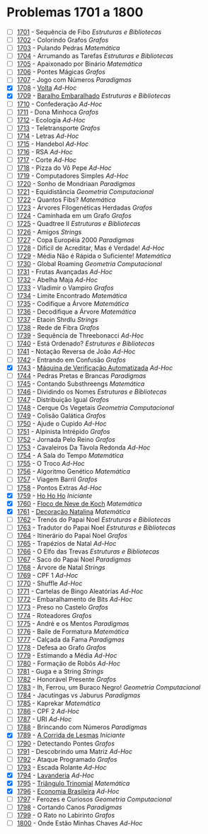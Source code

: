 # Problemas 1701 a 1800

  - [ ]  [1701](https://www.urionlinejudge.com.br/judge/pt/problems/view/1701) - Sequência de Fibo *Estruturas e Bibliotecas*
  - [ ]  [1702](https://www.urionlinejudge.com.br/judge/pt/problems/view/1702) - Colorindo Grafos *Grafos*
  - [ ]  [1703](https://www.urionlinejudge.com.br/judge/pt/problems/view/1703) - Pulando Pedras *Matemática*
  - [ ]  [1704](https://www.urionlinejudge.com.br/judge/pt/problems/view/1704) - Arrumando as Tarefas *Estruturas e Bibliotecas*
  - [ ]  [1705](https://www.urionlinejudge.com.br/judge/pt/problems/view/1705) - Apaixonado por Binário *Matemática*
  - [ ]  [1706](https://www.urionlinejudge.com.br/judge/pt/problems/view/1706) - Pontes Mágicas *Grafos*
  - [ ]  [1707](https://www.urionlinejudge.com.br/judge/pt/problems/view/1707) - Jogo com Números *Paradigmas*
  - [x]  [1708](https://www.urionlinejudge.com.br/judge/pt/problems/view/1708) - [Volta](https://github.com/potigol/URI-Potigol/blob/master/src/1701-1800/1708.poti) *Ad-Hoc*
  - [x]  [1709](https://www.urionlinejudge.com.br/judge/pt/problems/view/1709) - [Baralho Embaralhado](https://github.com/potigol/URI-Potigol/blob/master/src/1701-1800/1709.poti) *Estruturas e Bibliotecas*
  - [ ]  [1710](https://www.urionlinejudge.com.br/judge/pt/problems/view/1710) - Confederação *Ad-Hoc*
  - [ ]  [1711](https://www.urionlinejudge.com.br/judge/pt/problems/view/1711) - Dona Minhoca *Grafos*
  - [ ]  [1712](https://www.urionlinejudge.com.br/judge/pt/problems/view/1712) - Ecologia *Ad-Hoc*
  - [ ]  [1713](https://www.urionlinejudge.com.br/judge/pt/problems/view/1713) - Teletransporte *Grafos*
  - [ ]  [1714](https://www.urionlinejudge.com.br/judge/pt/problems/view/1714) - Letras *Ad-Hoc*
  - [ ]  [1715](https://www.urionlinejudge.com.br/judge/pt/problems/view/1715) - Handebol *Ad-Hoc*
  - [ ]  [1716](https://www.urionlinejudge.com.br/judge/pt/problems/view/1716) - RSA *Ad-Hoc*
  - [ ]  [1717](https://www.urionlinejudge.com.br/judge/pt/problems/view/1717) - Corte *Ad-Hoc*
  - [ ]  [1718](https://www.urionlinejudge.com.br/judge/pt/problems/view/1718) - Pizza do Vô Pepe *Ad-Hoc*
  - [ ]  [1719](https://www.urionlinejudge.com.br/judge/pt/problems/view/1719) - Computadores Simples *Ad-Hoc*
  - [ ]  [1720](https://www.urionlinejudge.com.br/judge/pt/problems/view/1720) - Sonho de Mondriaan *Paradigmas*
  - [ ]  [1721](https://www.urionlinejudge.com.br/judge/pt/problems/view/1721) - Equidistância *Geometria Computacional*
  - [ ]  [1722](https://www.urionlinejudge.com.br/judge/pt/problems/view/1722) - Quantos Fibs? *Matemática*
  - [ ]  [1723](https://www.urionlinejudge.com.br/judge/pt/problems/view/1723) - Árvores Filogenéticas Herdadas *Grafos*
  - [ ]  [1724](https://www.urionlinejudge.com.br/judge/pt/problems/view/1724) - Caminhada em um Grafo *Grafos*
  - [ ]  [1725](https://www.urionlinejudge.com.br/judge/pt/problems/view/1725) - Quadtree II *Estruturas e Bibliotecas*
  - [ ]  [1726](https://www.urionlinejudge.com.br/judge/pt/problems/view/1726) - Amigos *Strings*
  - [ ]  [1727](https://www.urionlinejudge.com.br/judge/pt/problems/view/1727) - Copa Européia 2000 *Paradigmas*
  - [ ]  [1728](https://www.urionlinejudge.com.br/judge/pt/problems/view/1728) - Difícil de Acreditar, Mas é Verdade! *Ad-Hoc*
  - [ ]  [1729](https://www.urionlinejudge.com.br/judge/pt/problems/view/1729) - Média Não é Rápida o Suficiente! *Matemática*
  - [ ]  [1730](https://www.urionlinejudge.com.br/judge/pt/problems/view/1730) - Global Roaming *Geometria Computacional*
  - [ ]  [1731](https://www.urionlinejudge.com.br/judge/pt/problems/view/1731) - Frutas Avançadas *Ad-Hoc*
  - [ ]  [1732](https://www.urionlinejudge.com.br/judge/pt/problems/view/1732) - Abelha Maja *Ad-Hoc*
  - [ ]  [1733](https://www.urionlinejudge.com.br/judge/pt/problems/view/1733) - Vladimir o Vampiro *Grafos*
  - [ ]  [1734](https://www.urionlinejudge.com.br/judge/pt/problems/view/1734) - Limite Encontrado *Matemática*
  - [ ]  [1735](https://www.urionlinejudge.com.br/judge/pt/problems/view/1735) - Codifique a Árvore *Matemática*
  - [ ]  [1736](https://www.urionlinejudge.com.br/judge/pt/problems/view/1736) - Decodifique a Árvore *Matemática*
  - [ ]  [1737](https://www.urionlinejudge.com.br/judge/pt/problems/view/1737) - Etaoin Shrdlu *Strings*
  - [ ]  [1738](https://www.urionlinejudge.com.br/judge/pt/problems/view/1738) - Rede de Fibra *Grafos*
  - [ ]  [1739](https://www.urionlinejudge.com.br/judge/pt/problems/view/1739) - Sequência de Threebonacci *Ad-Hoc*
  - [ ]  [1740](https://www.urionlinejudge.com.br/judge/pt/problems/view/1740) - Está Ordenado? *Estruturas e Bibliotecas*
  - [ ]  [1741](https://www.urionlinejudge.com.br/judge/pt/problems/view/1741) - Notação Reversa de João *Ad-Hoc*
  - [ ]  [1742](https://www.urionlinejudge.com.br/judge/pt/problems/view/1742) - Entrando em Confusão *Grafos*
  - [x]  [1743](https://www.urionlinejudge.com.br/judge/pt/problems/view/1743) - [Máquina de Verificação Automatizada](https://github.com/potigol/URI-Potigol/blob/master/src/1701-1800/1743.poti) *Ad-Hoc*
  - [ ]  [1744](https://www.urionlinejudge.com.br/judge/pt/problems/view/1744) - Pedras Pretas e Brancas *Paradigmas*
  - [ ]  [1745](https://www.urionlinejudge.com.br/judge/pt/problems/view/1745) - Contando Substhreengs *Matemática*
  - [ ]  [1746](https://www.urionlinejudge.com.br/judge/pt/problems/view/1746) - Dividindo os Nomes *Estruturas e Bibliotecas*
  - [ ]  [1747](https://www.urionlinejudge.com.br/judge/pt/problems/view/1747) - Distribuição Igual *Grafos*
  - [ ]  [1748](https://www.urionlinejudge.com.br/judge/pt/problems/view/1748) - Cerque Os Vegetais *Geometria Computacional*
  - [ ]  [1749](https://www.urionlinejudge.com.br/judge/pt/problems/view/1749) - Colisão Galática *Grafos*
  - [ ]  [1750](https://www.urionlinejudge.com.br/judge/pt/problems/view/1750) - Ajude o Cupido *Ad-Hoc*
  - [ ]  [1751](https://www.urionlinejudge.com.br/judge/pt/problems/view/1751) - Alpinista Intrépido *Grafos*
  - [ ]  [1752](https://www.urionlinejudge.com.br/judge/pt/problems/view/1752) - Jornada Pelo Reino *Grafos*
  - [ ]  [1753](https://www.urionlinejudge.com.br/judge/pt/problems/view/1753) - Cavaleiros Da Tàvola Redonda *Ad-Hoc*
  - [ ]  [1754](https://www.urionlinejudge.com.br/judge/pt/problems/view/1754) - A Sala do Tempo *Matemática*
  - [ ]  [1755](https://www.urionlinejudge.com.br/judge/pt/problems/view/1755) - O Troco *Ad-Hoc*
  - [ ]  [1756](https://www.urionlinejudge.com.br/judge/pt/problems/view/1756) - Algoritmo Genético *Matemática*
  - [ ]  [1757](https://www.urionlinejudge.com.br/judge/pt/problems/view/1757) - Viagem Barril *Grafos*
  - [ ]  [1758](https://www.urionlinejudge.com.br/judge/pt/problems/view/1758) - Pontos Extras *Ad-Hoc*
  - [x]  [1759](https://www.urionlinejudge.com.br/judge/pt/problems/view/1759) - [Ho Ho Ho](https://github.com/potigol/URI-Potigol/blob/master/src/1701-1800/1759.poti) *Iniciante*
  - [x]  [1760](https://www.urionlinejudge.com.br/judge/pt/problems/view/1760) - [Floco de Neve de Koch](https://github.com/potigol/URI-Potigol/blob/master/src/1701-1800/1760.poti) *Matemática*
  - [x]  [1761](https://www.urionlinejudge.com.br/judge/pt/problems/view/1761) - [Decoração Natalina](https://github.com/potigol/URI-Potigol/blob/master/src/1701-1800/1761.poti) *Matemática*
  - [ ]  [1762](https://www.urionlinejudge.com.br/judge/pt/problems/view/1762) - Trenós do Papai Noel *Estruturas e Bibliotecas*
  - [ ]  [1763](https://www.urionlinejudge.com.br/judge/pt/problems/view/1763) - Tradutor do Papai Noel *Estruturas e Bibliotecas*
  - [ ]  [1764](https://www.urionlinejudge.com.br/judge/pt/problems/view/1764) - Itinerário do Papai Noel *Grafos*
  - [ ]  [1765](https://www.urionlinejudge.com.br/judge/pt/problems/view/1765) - Trapézios de Natal *Ad-Hoc*
  - [ ]  [1766](https://www.urionlinejudge.com.br/judge/pt/problems/view/1766) - O Elfo das Trevas *Estruturas e Bibliotecas*
  - [ ]  [1767](https://www.urionlinejudge.com.br/judge/pt/problems/view/1767) - Saco do Papai Noel *Paradigmas*
  - [ ]  [1768](https://www.urionlinejudge.com.br/judge/pt/problems/view/1768) - Árvore de Natal *Strings*
  - [ ]  [1769](https://www.urionlinejudge.com.br/judge/pt/problems/view/1769) - CPF 1 *Ad-Hoc*
  - [ ]  [1770](https://www.urionlinejudge.com.br/judge/pt/problems/view/1770) - Shuffle *Ad-Hoc*
  - [ ]  [1771](https://www.urionlinejudge.com.br/judge/pt/problems/view/1771) - Cartelas de Bingo Aleatórias *Ad-Hoc*
  - [ ]  [1772](https://www.urionlinejudge.com.br/judge/pt/problems/view/1772) - Embaralhamento de Bits *Ad-Hoc*
  - [ ]  [1773](https://www.urionlinejudge.com.br/judge/pt/problems/view/1773) - Preso no Castelo *Grafos*
  - [ ]  [1774](https://www.urionlinejudge.com.br/judge/pt/problems/view/1774) - Roteadores *Grafos*
  - [ ]  [1775](https://www.urionlinejudge.com.br/judge/pt/problems/view/1775) - André e os Mentos *Paradigmas*
  - [ ]  [1776](https://www.urionlinejudge.com.br/judge/pt/problems/view/1776) - Baile de Formatura *Matemática*
  - [ ]  [1777](https://www.urionlinejudge.com.br/judge/pt/problems/view/1777) - Calçada da Fama *Paradigmas*
  - [ ]  [1778](https://www.urionlinejudge.com.br/judge/pt/problems/view/1778) - Defesa ao Grafo *Grafos*
  - [ ]  [1779](https://www.urionlinejudge.com.br/judge/pt/problems/view/1779) - Estimando a Média *Ad-Hoc*
  - [ ]  [1780](https://www.urionlinejudge.com.br/judge/pt/problems/view/1780) - Formação de Robôs *Ad-Hoc*
  - [ ]  [1781](https://www.urionlinejudge.com.br/judge/pt/problems/view/1781) - Guga e a String *Strings*
  - [ ]  [1782](https://www.urionlinejudge.com.br/judge/pt/problems/view/1782) - Honorável Presente *Grafos*
  - [ ]  [1783](https://www.urionlinejudge.com.br/judge/pt/problems/view/1783) - Ih, Ferrou, um Buraco Negro! *Geometria Computacional*
  - [ ]  [1784](https://www.urionlinejudge.com.br/judge/pt/problems/view/1784) - Jacutingas vs Jaburus *Paradigmas*
  - [ ]  [1785](https://www.urionlinejudge.com.br/judge/pt/problems/view/1785) - Kaprekar *Matemática*
  - [ ]  [1786](https://www.urionlinejudge.com.br/judge/pt/problems/view/1786) - CPF 2 *Ad-Hoc*
  - [ ]  [1787](https://www.urionlinejudge.com.br/judge/pt/problems/view/1787) - URI *Ad-Hoc*
  - [ ]  [1788](https://www.urionlinejudge.com.br/judge/pt/problems/view/1788) - Brincando com Números *Paradigmas*
  - [x]  [1789](https://www.urionlinejudge.com.br/judge/pt/problems/view/1789) - [A Corrida de Lesmas](https://github.com/potigol/URI-Potigol/blob/master/src/1701-1800/1789.poti) *Iniciante*
  - [ ]  [1790](https://www.urionlinejudge.com.br/judge/pt/problems/view/1790) - Detectando Pontes *Grafos*
  - [ ]  [1791](https://www.urionlinejudge.com.br/judge/pt/problems/view/1791) - Descobrindo uma Matriz *Ad-Hoc*
  - [ ]  [1792](https://www.urionlinejudge.com.br/judge/pt/problems/view/1792) - Ataque Programado *Grafos*
  - [ ]  [1793](https://www.urionlinejudge.com.br/judge/pt/problems/view/1793) - Escada Rolante *Ad-Hoc*
  - [x]  [1794](https://www.urionlinejudge.com.br/judge/pt/problems/view/1794) - [Lavanderia](https://github.com/potigol/URI-Potigol/blob/master/src/1701-1800/1794.poti) *Ad-Hoc*
  - [x]  [1795](https://www.urionlinejudge.com.br/judge/pt/problems/view/1795) - [Triângulo Trinomial](https://github.com/potigol/URI-Potigol/blob/master/src/1701-1800/1795.poti) *Matemática*
  - [x]  [1796](https://www.urionlinejudge.com.br/judge/pt/problems/view/1796) - [Economia Brasileira](https://github.com/potigol/URI-Potigol/blob/master/src/1701-1800/1796.poti) *Ad-Hoc*
  - [ ]  [1797](https://www.urionlinejudge.com.br/judge/pt/problems/view/1797) - Ferozes e Curiosos *Geometria Computacional*
  - [ ]  [1798](https://www.urionlinejudge.com.br/judge/pt/problems/view/1798) - Cortando Canos *Paradigmas*
  - [ ]  [1799](https://www.urionlinejudge.com.br/judge/pt/problems/view/1799) - O Rato no Labirinto *Grafos*
  - [ ]  [1800](https://www.urionlinejudge.com.br/judge/pt/problems/view/1800) - Onde Estão Minhas Chaves *Ad-Hoc*